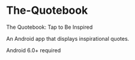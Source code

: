 # The-Quotebook
The Quotebook: Tap to Be Inspired

An Android app that displays inspirational quotes.

Android 6.0+ required
